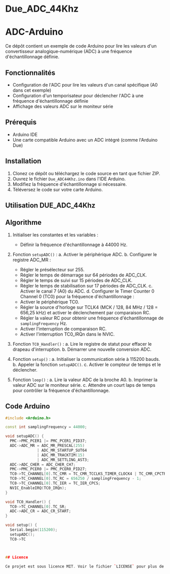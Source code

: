 # Due_ADC_44Khz
# ADC-Arduino

Ce dépôt contient un exemple de code Arduino pour lire les valeurs d'un convertisseur analogique-numérique (ADC) à une fréquence d'échantillonnage définie.

## Fonctionnalités

- Configuration de l'ADC pour lire les valeurs d'un canal spécifique (A0 dans cet exemple)
- Configuration d'un temporisateur pour déclencher l'ADC à une fréquence d'échantillonnage définie
- Affichage des valeurs ADC sur le moniteur série

## Prérequis

- Arduino IDE
- Une carte compatible Arduino avec un ADC intégré (comme l'Arduino Due)

## Installation

1. Clonez ce dépôt ou téléchargez le code source en tant que fichier ZIP.
2. Ouvrez le fichier `Due_ADC44Khz.ino` dans l'IDE Arduino.
3. Modifiez la fréquence d'échantillonnage si nécessaire.
4. Téléversez le code sur votre carte Arduino.

## Utilisation DUE_ADC_44Khz
## Algorithme

1. Initialiser les constantes et les variables :
   - Définir la fréquence d'échantillonnage à 44000 Hz.

2. Fonction `setupADC()` :
   a. Activer le périphérique ADC.
   b. Configurer le registre ADC_MR :
      - Régler le présélecteur sur 255.
      - Régler le temps de démarrage sur 64 périodes de ADC_CLK.
      - Régler le temps de suivi sur 15 périodes de ADC_CLK.
      - Régler le temps de stabilisation sur 17 périodes de ADC_CLK.
   c. Activer le canal 7 (A0) du ADC.
   d. Configurer le Timer Counter 0 Channel 0 (TC0) pour la fréquence d'échantillonnage :
      - Activer le périphérique TC0.
      - Régler la source d'horloge sur TCLK4 (MCK / 128, 84 MHz / 128 = 656,25 kHz) et activer le déclenchement par comparaison RC.
      - Régler la valeur RC pour obtenir une fréquence d'échantillonnage de `samplingFrequency` Hz.
      - Activer l'interruption de comparaison RC.
      - Activer l'interruption TC0_IRQn dans le NVIC.

3. Fonction `TC0_Handler()` :
   a. Lire le registre de statut pour effacer le drapeau d'interruption.
   b. Démarrer une nouvelle conversion ADC.

4. Fonction `setup()` :
   a. Initialiser la communication série à 115200 bauds.
   b. Appeler la fonction `setupADC()`.
   c. Activer le compteur de temps et le déclencher.

5. Fonction `loop()` :
   a. Lire la valeur ADC de la broche A0.
   b. Imprimer la valeur ADC sur le moniteur série.
   c. Attendre un court laps de temps pour contrôler la fréquence d'échantillonnage.

## Code Arduino

```cpp
#include <Arduino.h>

const int samplingFrequency = 44000;

void setupADC() {
  PMC->PMC_PCER1 |= PMC_PCER1_PID37;
  ADC->ADC_MR = ADC_MR_PRESCAL(255)
              | ADC_MR_STARTUP_SUT64
              | ADC_MR_TRACKTIM(15)
              | ADC_MR_SETTLING_AST3;
  ADC->ADC_CHER = ADC_CHER_CH7;
  PMC->PMC_PCER0 |= PMC_PCER0_PID27;
  TC0->TC_CHANNEL[0].TC_CMR = TC_CMR_TCCLKS_TIMER_CLOCK4 | TC_CMR_CPCTRG;
  TC0->TC_CHANNEL[0].TC_RC = 656250 / samplingFrequency - 1;
  TC0->TC_CHANNEL[0].TC_IER = TC_IER_CPCS;
  NVIC_EnableIRQ(TC0_IRQn);
}

void TC0_Handler() {
  TC0->TC_CHANNEL[0].TC_SR;
  ADC->ADC_CR = ADC_CR_START;
}

void setup() {
  Serial.begin(115200);
  setupADC();
  TC0->TC



## Licence

Ce projet est sous licence MIT. Voir le fichier `LICENSE` pour plus de détails.
